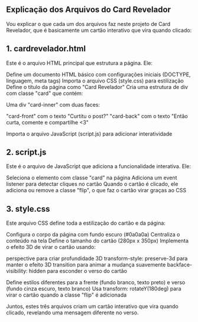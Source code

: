 ## Explicação dos Arquivos do Card Revelador
Vou explicar o que cada um dos arquivos faz neste projeto de Card Revelador, que é basicamente um cartão interativo que vira quando clicado:
## 1. cardrevelador.html
Este é o arquivo HTML principal que estrutura a página. Ele:

Define um documento HTML básico com configurações iniciais (DOCTYPE, linguagem, meta tags)
Importa o arquivo CSS (style.css) para estilização
Define o título da página como "Card Revelador"
Cria uma estrutura de div com classe "card" que contém:

Uma div "card-inner" com duas faces:

"card-front" com o texto "Curtitu o post?"
"card-back" com o texto "Então curta, comente e compartilhe <3"




Importa o arquivo JavaScript (script.js) para adicionar interatividade

## 2. script.js
Este é o arquivo de JavaScript que adiciona a funcionalidade interativa. Ele:

Seleciona o elemento com classe "card" na página
Adiciona um event listener para detectar cliques no cartão
Quando o cartão é clicado, ele adiciona ou remove a classe "flip", o que faz o cartão virar graças ao CSS

## 3. style.css
Este arquivo CSS define toda a estilização do cartão e da página:

Configura o corpo da página com fundo escuro (#0a0a0a)
Centraliza o conteúdo na tela
Define o tamanho do cartão (280px x 350px)
Implementa o efeito 3D de virar o cartão usando:

perspective para criar profundidade 3D
transform-style: preserve-3d para manter o efeito 3D
transition para animar a mudança suavemente
backface-visibility: hidden para esconder o verso do cartão


Define estilos diferentes para a frente (fundo branco, texto preto) e verso (fundo cinza escuro, texto branco)
Usa transform: rotateY(180deg) para virar o cartão quando a classe "flip" é adicionada

Juntos, estes três arquivos criam um cartão interativo que vira quando clicado, revelando uma mensagem diferente no verso.

